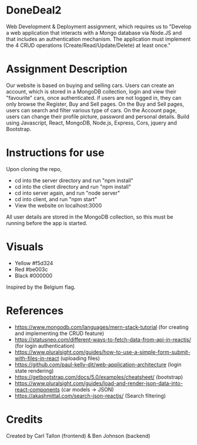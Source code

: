 # DoneDeal2
Web Development & Deployment assignment, which requires us to "Develop a web application that interacts
with a Mongo database via Node.JS and that includes an authentication mechanism. 
The application must implement the 4 CRUD operations (Create/Read/Update/Delete) at least once."

# Assignment Description
Our website is based on buying and selling cars. Users can create an account, which is stored in a MongoDB collection,
login and view their "favourite" cars, once authenticated. if users are not logged in, they can only browse the Register, Buy and Sell pages.
On the Buy and Sell pages, users can search and filter various type of cars. On the Account page, users can change their profile picture, password and personal details.
Build using Javascript, React, MongoDB, Node.js, Express, Cors, jquery and Bootstrap.

# Instructions for use
Upon cloning the repo, 
- cd into the server directory and run "npm install" 
- cd into the client directory and run "npm install"
- cd into server again, and run "node server"
- cd into client, and run "npm start"
- View the website on localhost:3000

All user details are stored in the MongoDB collection, so this must be running before the app is started. 

# Visuals
- Yellow #f5d324
- Red #be003c
- Black #000000

Inspired by the Belgium flag.

# References
- https://www.mongodb.com/languages/mern-stack-tutorial (for creating and implementing the CRUD feature)
- https://statusneo.com/different-ways-to-fetch-data-from-api-in-reactjs/ (for login authentication)
- https://www.pluralsight.com/guides/how-to-use-a-simple-form-submit-with-files-in-react (uploading files)
- https://github.com/paul-kelly-dit/web-application-architecture (login state rendering)
- https://getbootstrap.com/docs/5.0/examples/cheatsheet/ (bootstrap)
- https://www.pluralsight.com/guides/load-and-render-json-data-into-react-components (car models -> JSON)
- https://akashmittal.com/search-json-reactjs/ (Search filtering)

# Credits
Created by Carl Tallon (frontend) & Ben Johnson (backend)

